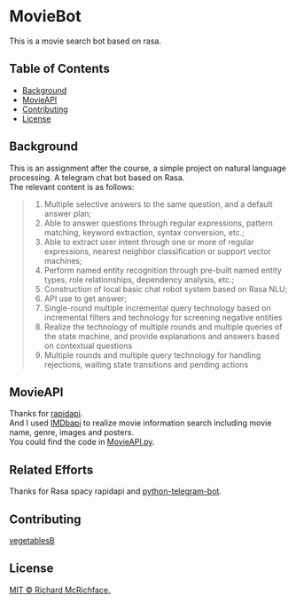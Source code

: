 # MovieBot
This is a movie search bot based on rasa.

## Table of Contents

- [Background](#background)
- [MovieAPI](#MovieAPI)
- [Contributing](#contributing)
- [License](#license)

## Background
This is an assignment after the course, a simple project on natural language processing. A telegram chat bot based on Rasa.  
The relevant content is as follows:
> 1) Multiple selective answers to the same question, and a default answer plan;
> 2) Able to answer questions through regular expressions, pattern matching, keyword extraction, syntax conversion, etc.;
> 3) Able to extract user intent through one or more of regular expressions, nearest neighbor classification or support vector machines;
> 4) Perform named entity recognition through pre-built named entity types, role relationships, dependency analysis, etc.;
> 5) Construction of local basic chat robot system based on Rasa NLU;
> 6) API use to get answer;
> 7) Single-round multiple incremental query technology based on incremental filters and technology for screening negative entities
> 8) Realize the technology of multiple rounds and multiple queries of the state machine, and provide explanations and answers based on contextual questions
> 9) Multiple rounds and multiple query technology for handling rejections, waiting state transitions and pending actions

## MovieAPI
Thanks for [rapidapi](https://rapidapi.com/).  
And I used [IMDbapi](https://rapidapi.com/apidojo/api/imdb8?endpoint=apiendpoint_dad99933-4241-43f0-b4f2-529d652dcc96) to realize movie information search including movie name, genre, images and posters.  
You could find the code in [MovieAPI.py](https://github.com/vegetablesB/MovieBot/blob/master/MovieAPI.py).

## Related Efforts
Thanks for Rasa spacy rapidapi and [python-telegram-bot](https://github.com/python-telegram-bot/python-telegram-bot).

## Contributing
[vegetablesB](https://github.com/vegetablesB)
## License
[MIT © Richard McRichface.](../LICENSE)
